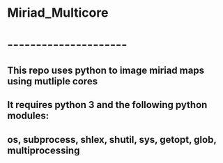 # Miriad_Multicore
# ---------------------
## This repo uses python to image miriad maps using mutliple cores
## It requires python 3 and the following python modules:
## os, subprocess, shlex, shutil, sys, getopt, glob, multiprocessing
